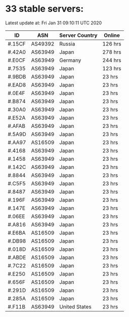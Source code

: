 # 33 stable servers:

Latest update at: Fri Jan 31 09:10:11 UTC 2020

| ID | ASN | Server Country | Online |
| -- | --- | -------------- | ------ |
| #.15CF | AS49392 | Russia | 126 hrs |
| #.42A0 | AS63949 | Japan | 278 hrs |
| #.E0CF | AS63949 | Germany | 244 hrs |
| #.7535 | AS63949 | Japan | 123 hrs |
| #.9BDB | AS63949 | Japan | 23 hrs |
| #.EAD8 | AS63949 | Japan | 23 hrs |
| #.0E4F | AS63949 | Japan | 23 hrs |
| #.B874 | AS63949 | Japan | 23 hrs |
| #.30A0 | AS63949 | Japan | 23 hrs |
| #.E52A | AS63949 | Japan | 23 hrs |
| #.AFAB | AS63949 | Japan | 23 hrs |
| #.5A9D | AS63949 | Japan | 23 hrs |
| #.AA97 | AS16509 | Japan | 23 hrs |
| #.4168 | AS63949 | Japan | 23 hrs |
| #.1458 | AS63949 | Japan | 23 hrs |
| #.142C | AS63949 | Japan | 23 hrs |
| #.8844 | AS63949 | Japan | 23 hrs |
| #.C5F5 | AS63949 | Japan | 23 hrs |
| #.8487 | AS63949 | Japan | 23 hrs |
| #.196F | AS63949 | Japan | 23 hrs |
| #.147E | AS63949 | Japan | 23 hrs |
| #.06EE | AS63949 | Japan | 23 hrs |
| #.A816 | AS63949 | Japan | 23 hrs |
| #.E6BA | AS16509 | Japan | 23 hrs |
| #.DB98 | AS16509 | Japan | 23 hrs |
| #.018D | AS16509 | Japan | 23 hrs |
| #.ABDE | AS16509 | Japan | 23 hrs |
| #.7C22 | AS16509 | Japan | 23 hrs |
| #.E250 | AS16509 | Japan | 23 hrs |
| #.656F | AS16509 | Japan | 23 hrs |
| #.291D | AS16509 | Japan | 23 hrs |
| #.285A | AS16509 | Japan | 23 hrs |
| #.F11B | AS63949 | United States | 23 hrs |

